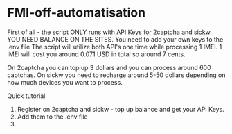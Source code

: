 # FMI-off-automatisation

First of all - the script ONLY runs with API Keys for 2captcha and sickw. YOU NEED BALANCE ON THE SITES.
You need to add your own keys to the .env file
The script will utilize both API's one time while processing 1 IMEI.
1 IMEI will cost you around 0.071 USD in total so around 7 cents.

On 2captcha you can top up 3 dollars and you can process around 600 captchas.
On sickw you need to recharge around 5-50 dollars depending on how much devices you want to process.

Quick tutorial 

1. Register on 2captcha and sickw - top up balance and get your API Keys.
2. Add them to the .env file
3. 
